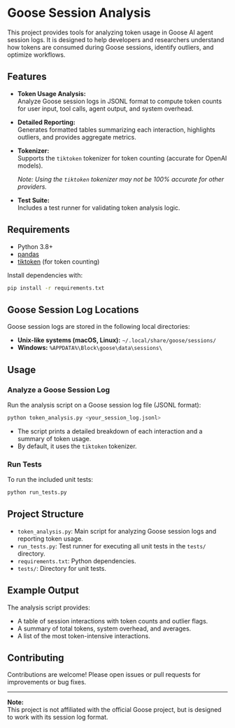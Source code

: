 # Goose Session Analysis

This project provides tools for analyzing token usage in Goose AI agent session logs. It is designed to help developers and researchers understand how tokens are consumed during Goose sessions, identify outliers, and optimize workflows.

## Features

- **Token Usage Analysis:**  
  Analyze Goose session logs in JSONL format to compute token counts for user input, tool calls, agent output, and system overhead.

- **Detailed Reporting:**  
  Generates formatted tables summarizing each interaction, highlights outliers, and provides aggregate metrics.

- **Tokenizer:**  
  Supports the `tiktoken` tokenizer for token counting (accurate for OpenAI models).

  *Note: Using the `tiktoken` tokenizer may not be 100% accurate for other providers.*
  

- **Test Suite:**  
  Includes a test runner for validating token analysis logic.

## Requirements

- Python 3.8+
- [pandas](https://pandas.pydata.org/)
- [tiktoken](https://github.com/openai/tiktoken) (for token counting)

Install dependencies with:

```sh
pip install -r requirements.txt
```

## Goose Session Log Locations

Goose session logs are stored in the following local directories:

- **Unix-like systems (macOS, Linux):** `~/.local/share/goose/sessions/`
- **Windows:** `%APPDATA%\Block\goose\data\sessions\`

## Usage

### Analyze a Goose Session Log

Run the analysis script on a Goose session log file (JSONL format):

```sh
python token_analysis.py <your_session_log.jsonl>
```

- The script prints a detailed breakdown of each interaction and a summary of token usage.
- By default, it uses the `tiktoken` tokenizer.

### Run Tests

To run the included unit tests:

```sh
python run_tests.py
```

## Project Structure

- `token_analysis.py`: Main script for analyzing Goose session logs and reporting token usage.
- `run_tests.py`: Test runner for executing all unit tests in the `tests/` directory.
- `requirements.txt`: Python dependencies.
- `tests/`: Directory for unit tests.

## Example Output

The analysis script provides:

- A table of session interactions with token counts and outlier flags.
- A summary of total tokens, system overhead, and averages.
- A list of the most token-intensive interactions.

## Contributing

Contributions are welcome! Please open issues or pull requests for improvements or bug fixes.

---

**Note:**  
This project is not affiliated with the official Goose project, but is designed to work with its session log format.